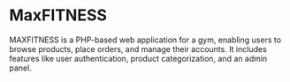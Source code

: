 # MaxFITNESS
MAXFITNESS is a PHP-based web application for a gym, enabling users to browse products, place orders, and manage their accounts. It includes features like user authentication, product categorization, and an admin panel.
